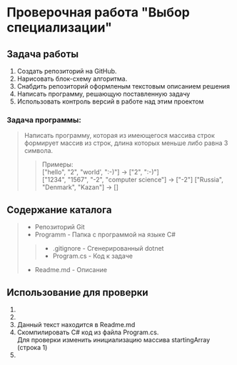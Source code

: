 # Проверочная работа "Выбор специализации"

## Задача работы

1. Создать репозиторий на GitHub.
2. Нарисовать блок-схему алгоритма.
3. Снабдить репозиторий оформленым текстовым описанием решения
4. Написать программу, решающую поставленную задачу
5. Использовать контроль версий в работе над этим проектом

### Задача программы:
> Написать программу, которая из имеющегося массива строк формирует массив из строк, длина которых меньше либо равна 3 символа.
>> Примеры:  
["hello", "2", "world', ":-)"] -> ["2", ":-)"]  
["1234", "1567", "-2", "computer science"] -> ["-2"]
["Russia", "Denmark", "Kazan"] -> []

## Содержание каталога

> * Репозиторий Git
> * Programm - Папка с программой на языке C#  
>> * .gitignore - Сгенерированный dotnet
>> * Program.cs - Код к задаче
> * Readme.md - Описание

## Использование для проверки

1.
2.
3. Данный текст находится в Readme.md
4. Скомпилировать C# код из файла Program.cs.  
Для проверки изменить инициализацию массива startingArray (строка 1)
5.